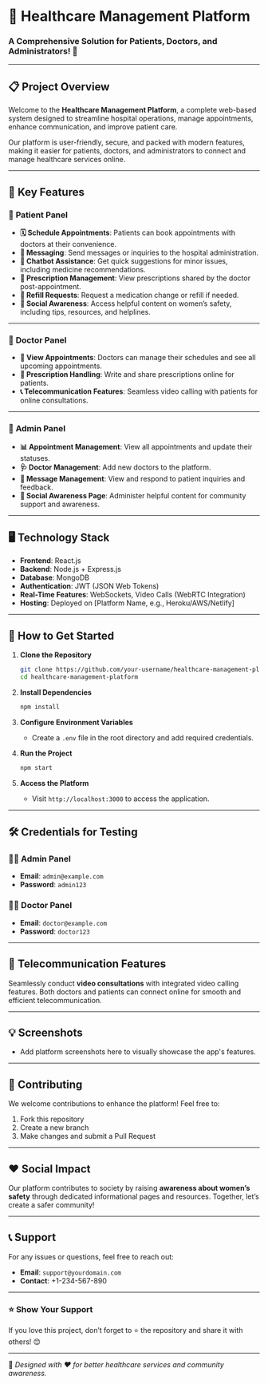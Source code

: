 # 🏥 **Healthcare Management Platform**  
### A Comprehensive Solution for Patients, Doctors, and Administrators! 🚀  

---

## 📋 **Project Overview**

Welcome to the **Healthcare Management Platform**, a complete web-based system designed to streamline hospital operations, manage appointments, enhance communication, and improve patient care.  

Our platform is user-friendly, secure, and packed with modern features, making it easier for patients, doctors, and administrators to connect and manage healthcare services online.  

---

## 🌟 **Key Features**  

### 🔹 **Patient Panel**  
- **🗓️ Schedule Appointments**: Patients can book appointments with doctors at their convenience.  
- **💬 Messaging**: Send messages or inquiries to the hospital administration.  
- **🤖 Chatbot Assistance**: Get quick suggestions for minor issues, including medicine recommendations.  
- **💊 Prescription Management**: View prescriptions shared by the doctor post-appointment.  
- **🔄 Refill Requests**: Request a medication change or refill if needed.  
- **📢 Social Awareness**: Access helpful content on women’s safety, including tips, resources, and helplines.  

---

### 🔹 **Doctor Panel**  
- **📅 View Appointments**: Doctors can manage their schedules and see all upcoming appointments.  
- **📝 Prescription Handling**: Write and share prescriptions online for patients.  
- **📞 Telecommunication Features**: Seamless video calling with patients for online consultations.  

---

### 🔹 **Admin Panel**  
- **📊 Appointment Management**: View all appointments and update their statuses.  
- **🩺 Doctor Management**: Add new doctors to the platform.  
- **💬 Message Management**: View and respond to patient inquiries and feedback.  
- **📢 Social Awareness Page**: Administer helpful content for community support and awareness.  

---

## 🖥️ **Technology Stack**  

- **Frontend**: React.js  
- **Backend**: Node.js + Express.js  
- **Database**: MongoDB  
- **Authentication**: JWT (JSON Web Tokens)  
- **Real-Time Features**: WebSockets, Video Calls (WebRTC Integration)  
- **Hosting**: Deployed on [Platform Name, e.g., Heroku/AWS/Netlify]  

---

## 🚀 **How to Get Started**  

1. **Clone the Repository**  
   ```bash
   git clone https://github.com/your-username/healthcare-management-platform.git
   cd healthcare-management-platform
   ```

2. **Install Dependencies**  
   ```bash
   npm install
   ```

3. **Configure Environment Variables**  
   - Create a `.env` file in the root directory and add required credentials.  

4. **Run the Project**  
   ```bash
   npm start
   ```

5. **Access the Platform**  
   - Visit `http://localhost:3000` to access the application.  

---

## 🛠️ **Credentials for Testing**

### 🧑‍💻 **Admin Panel**  
- **Email**: `admin@example.com`  
- **Password**: `admin123`  

### 👨‍⚕️ **Doctor Panel**  
- **Email**: `doctor@example.com`  
- **Password**: `doctor123`  

---

## 🎥 **Telecommunication Features**  
Seamlessly conduct **video consultations** with integrated video calling features. Both doctors and patients can connect online for smooth and efficient telecommunication.  

---

## 💡 **Screenshots**  
- Add platform screenshots here to visually showcase the app's features.  

---

## 🤝 **Contributing**  
We welcome contributions to enhance the platform! Feel free to:  
1. Fork this repository  
2. Create a new branch  
3. Make changes and submit a Pull Request  

---

## ❤️ **Social Impact**  
Our platform contributes to society by raising **awareness about women’s safety** through dedicated informational pages and resources. Together, let’s create a safer community!  

---

## 📞 **Support**  
For any issues or questions, feel free to reach out:  
- **Email**: `support@yourdomain.com`  
- **Contact**: +1-234-567-890  

---

### ⭐ **Show Your Support**  
If you love this project, don’t forget to ⭐ the repository and share it with others! 😊  

---

🚀 _Designed with ❤️ for better healthcare services and community awareness._  

